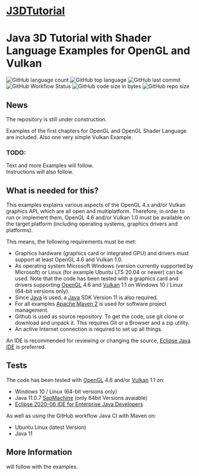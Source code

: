# [J3DTutorial][j3dTutorialrepository]
# Java 3D Tutorial with Shader Language Examples for OpenGL and Vulkan

![GitHub language count](https://img.shields.io/github/languages/count/jasrc/J3DTutorial?style=plastic) 
![GitHub top language](https://img.shields.io/github/languages/top/jasrc/J3DTutorial?style=plastic) 
![GitHub last commit](https://img.shields.io/github/last-commit/jasrc/J3DTutorial?style=plastic) 
![GitHub Workflow Status](https://img.shields.io/github/workflow/status/jasrc/J3DTutorial/Java%20CI%20with%20Maven?style=plastic) 
![GitHub code size in bytes](https://img.shields.io/github/languages/code-size/jasrc/J3DTutorial?style=plastic) 
![GitHub repo size](https://img.shields.io/github/repo-size/jasrc/J3DTutorial?style=plastic) 

## News

The repository is still under construction.

Examples of the first chapters for OpenGL and OpenGL Shader Language are included.
Also one very simple Vulkan Example.

### TODO:
Text and more Examples will follow.  
Instructions will also follow.

## What is needed for this?

This examples explains various aspects of the OpenGL 4.x and/or Vulkan graphics API, which are all open and multiplatform.
Therefore, in order to run or implement them, OpenGL 4.6 and/or Vulkan 1.0 must be available on the target platform (including operating systems, graphics drivers and platforms).

This means, the following requirements must be met:

- Graphics hardware (graphics card or integrated GPU) and drivers must support at least OpenGL 4.6 and Vulkan 1.0.
- As operating system Microsoft Windows (version currently supported by Microsoft) or Linux (for example Ubuntu LTS 20.04 or newer) can be used.
Note that the code has been tested with a graphics card and drivers supporting [OpenGL][] 4.6 and [Vulkan] 1.1 on Windows 10 / Linux (64-bit versions only).
- Since [Java][] is used, a [Java][] SDK Version 11 is also required.
- For all examples [Apache Maven 2][] is used for software project management.
- Github is used as source repository. To get the code, use git clone or download and unpack it. This requires Git or a Browser and a zip utility.
- An active Internet connection is required to set up all things.

An IDE is recommended for reviewing or changing the source, [Eclipse Java IDE][Eclipse] is preferred.

## Tests

The code has been tested with [OpenGL][] 4.6 and/or [Vulkan][] 1.1 on:
* Windows 10 / Linux (64-bit versions only)
* Java 11.0.7 [SapMachine][] (only 64bit Versions avaiable)
* [Eclipse 2020-06 IDE for Enterprise Java Developers][Eclipse]

As well as using the GitHub workflow Java CI with Maven on:
* Ubuntu Linux (latest Version)
* Java 11

[j3dTutorialrepository]:  https://github.com/jasrc/J3DTutorial
[Java]:  https://www.java.com/download/
[SapMachine]:  https://sap.github.io/SapMachine/
[OpenJDK]:  https://openjdk.java.net/
[Apache Maven 2]:  https://maven.apache.org/
[Maven 2 Repository]:  https://repo.maven.apache.org/maven2/
[LWJGL]:  https://lwjgl.org/
[JOML]:  https://joml.org/
[Eclipse]:  https://www.eclipse.org/downloads/packages/
[Netbeans]:  https://netbeans.apache.org/download/
[Vulkan]:  https://www.khronos.org/vulkan/
[OpenGL]:  https://www.khronos.org/opengl/
[Apache Log4j 2]:  https://logging.apache.org/log4j/2.x/
[Shader_Compilation]:  https://www.khronos.org/opengl/wiki/Shader_Compilation

## More Information

will follow with the examples.
